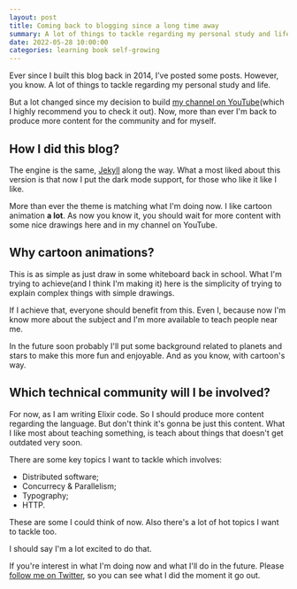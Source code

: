 ```yaml
---
layout: post
title: Coming back to blogging since a long time away
summary: A lot of things to tackle regarding my personal study and life. But now I'm more confident to return to produce more content for the community, and for myself.
date: 2022-05-28 10:00:00
categories: learning book self-growing
---
```


Ever since I built this blog back in 2014, I’ve posted some posts. However, you know. A lot of things to tackle regarding my personal study and life.

But a lot changed since my decision to build [my channel on YouTube](https://www.youtube.com/channel/UCUNpqKz2cuirzgvai-d69tQ)(which I highly recommend you to check it out). Now, more than ever I'm back to produce more content for the community and for myself.

## How I did this blog?

The engine is the same, [Jekyll](https://jekyllrb.com) along the way. What a most liked about this version is that now I put the dark mode support, for those who like it like I like.

More than ever the theme is matching what I'm doing now. I like cartoon animation **a lot**. As now you know it, you should wait for more content with some nice drawings here and in my channel on YouTube.

## Why cartoon animations?

This is as simple as just draw in some whiteboard back in school. What I'm trying to achieve(and I think I'm making it) here is the simplicity of trying to explain complex things with simple drawings.

If I achieve that, everyone should benefit from this. Even I, because now I'm know more about the subject and I'm more available to teach people near me.

In the future soon probably I'll put some background related to planets and stars to make this more fun and enjoyable. And as you know, with cartoon's way.

## Which technical community will I be involved?

For now, as I am writing Elixir code. So I should produce more content regarding the language. But don't think it's gonna be just this content. What I like most about teaching something, is teach about things that doesn't get outdated very soon.

There are some key topics I want to tackle which involves:

- Distributed software;
- Concurrecy & Parallelism;
- Typography;
- HTTP.

These are some I could think of now. Also there's a lot of hot topics I want to tackle too.

I should say I'm a lot excited to do that.

If you're interest in what I'm doing now and what I'll do in the future. Please [follow me on Twitter](https://twitter.com/rands0n), so you can see what I did the moment it go out.